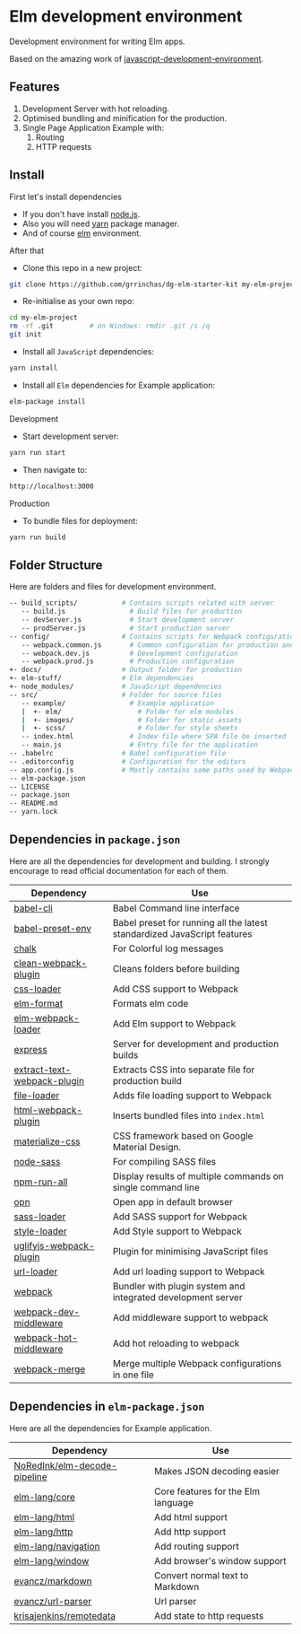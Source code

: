 
# Elm development environment

Development environment for writing Elm apps.

Based on the amazing work of [javascript-development-environment](https://github.com/coryhouse/javascript-development-environment).


## Features

1. Development Server with hot reloading.
2. Optimised bundling and minification for the production.
3. Single Page Application Example with: 
   1. Routing
   2. HTTP requests

## Install 

First let's install dependencies

* If you don't have install [node.js](https://nodejs.org/en/).
* Also you will need [yarn](https://yarnpkg.com/en/) package manager.
* And of course [elm](http://elm-lang.org/) environment.

After that

* Clone this repo in a new project:
```bash
git clone https://github.com/grrinchas/dg-elm-starter-kit my-elm-project
```

* Re-initialise as your own repo:
```bash
cd my-elm-project
rm -rf .git         # on Windows: rmdir .git /s /q
git init
```

* Install all `JavaScript` dependencies:
```bash
yarn install
```

* Install all `Elm` dependencies for Example application:
```bash
elm-package install
```

Development

* Start development server:
```bash
yarn run start
```
* Then navigate to:
```bash
http://localhost:3000
```

Production

* To bundle files for deployment:
```bash
yarn run build
```

## Folder Structure

Here are folders and files for development environment.

```bash
-- build_scripts/           # Contains scripts related with server
   -- build.js                # Build files for production
   -- devServer.js            # Start development server
   -- prodServer.js           # Start production server
-- config/                  # Contains scripts for Webpack configuration
   -- webpack.common.js       # Common configuration for production and development 
   -- webpack.dev.js          # Development configuration
   -- webpack.prod.js         # Production configuration
+- docs/                    # Output folder for production 
+- elm-stuff/               # Elm dependencies
+- node_modules/            # JavaScript dependencies
-- src/                     # Folder for source files
   -- example/                # Example application
   |  +- elm/                   # Folder for elm modules
   |  +- images/                # Folder for static assets
   |  +- scss/                  # Folder for style sheets
   -- index.html              # Index file where SPA file be inserted
   -- main.js                 # Entry file for the application
-- .babelrc                 # Babel configuration file
-- .editorconfig            # Configuration for the editors
-- app.config.js            # Mostly contains some paths used by Webpack
-- elm-package.json          
-- LICENSE
-- package.json             
-- README.md                
-- yarn.lock                
```

## Dependencies in `package.json`

Here are all the dependencies for development and building. I strongly encourage to read official documentation for each of them.

| **Dependency**                                                                             | **Use**                                                                         | 
| -------------------------------------------------------------------------------------------|---------------------------------------------------------------------------------|
| [babel-cli](https://babeljs.io/docs/usage/cli/)                                            | Babel Command line interface                                                    |
| [babel-preset-env](https://www.npmjs.com/package/babel-preset-env)                         | Babel preset for running all the latest standardized JavaScript features        |
| [chalk](https://www.npmjs.com/package/chalk)                                               | For Colorful log messages                                                       |
| [clean-webpack-plugin](https://www.npmjs.com/package/clean-webpack-plugin)                 | Cleans folders before building                                                  |
| [css-loader](https://www.npmjs.com/package/css-loader)                                     | Add CSS support to Webpack                                                      |
| [elm-format](https://github.com/avh4/elm-format)                                           | Formats elm code                                                                |
| [elm-webpack-loader](https://www.npmjs.com/package/elm-webpack-loader)                     | Add Elm support to Webpack                                                      |
| [express](https://expressjs.com/)                                                          | Server for development and production builds                                    |
| [extract-text-webpack-plugin](https://www.npmjs.com/package/extract-text-webpack-plugin)   | Extracts CSS into separate file for production build                            |
| [file-loader](https://www.npmjs.com/package/file-loader)                                   | Adds file loading support to Webpack                                            |
| [html-webpack-plugin](https://www.npmjs.com/package/html-webpack-plugin)                   | Inserts bundled files into `index.html`                                         |
| [materialize-css](http://materializecss.com/)                                              | CSS framework based on Google Material Design.                                  |
| [node-sass](https://www.npmjs.com/package/node-sass)                                       | For compiling SASS files                                                        |
| [npm-run-all](https://www.npmjs.com/package/npm-run-all)                                   | Display results of multiple commands on single command line                     |
| [opn](https://www.npmjs.com/package/opn)                                                   | Open app in default browser                                                     |
| [sass-loader](https://www.npmjs.com/package/sass-loader)                                   | Add SASS support for Webpack                                                    |
| [style-loader](https://www.npmjs.com/package/style-loader)                                 | Add Style support to Webpack                                                    |
| [uglifyjs-webpack-plugin](https://www.npmjs.com/package/uglifyjs-webpack-plugin)           | Plugin for minimising JavaScript files                                          |
| [url-loader](https://www.npmjs.com/package/url-loader)                                     | Add url loading support to Webpack                                              |
| [webpack](https://webpack.js.org/)                                                         | Bundler with plugin system and integrated development server                    |
| [webpack-dev-middleware](https://www.npmjs.com/package/webpack-dev-middleware)             | Add middleware support to webpack                                               |
| [webpack-hot-middleware](https://www.npmjs.com/package/webpack-hot-middleware)             | Add hot reloading to webpack                                                    |
| [webpack-merge](https://www.npmjs.com/package/webpack-merge)                               | Merge multiple Webpack configurations in one file                               |


## Dependencies in `elm-package.json`

Here are all the dependencies for Example application. 

| **Dependency**                                                                                             | **Use**                                |           
| ---------------------------------------------------------------------------------------------------------- | -------------------------------------- |
| [NoRedInk/elm-decode-pipeline](http://package.elm-lang.org/packages/NoRedInk/elm-decode-pipeline/latest/)  | Makes JSON decoding easier             |
| [elm-lang/core](http://package.elm-lang.org/packages/elm-lang/core/latest)                                 | Core features for the Elm language     |
| [elm-lang/html](http://package.elm-lang.org/packages/elm-lang/html/latest/)                                | Add html support                       |
| [elm-lang/http](http://package.elm-lang.org/packages/elm-lang/http/latest)                                 | Add http support                       |
| [elm-lang/navigation](http://package.elm-lang.org/packages/elm-lang/navigation/latest)                     | Add routing support                    |
| [elm-lang/window](http://package.elm-lang.org/packages/elm-lang/window/latest/)                            | Add browser's window support           |
| [evancz/markdown](http://package.elm-lang.org/packages/evancz/elm-markdown/latest)                         | Convert normal text to Markdown        |
| [evancz/url-parser](http://package.elm-lang.org/packages/evancz/url-parser/latest/)                        | Url parser                             |
| [krisajenkins/remotedata](http://package.elm-lang.org/packages/krisajenkins/remotedata/latest)             | Add state to http requests             |


